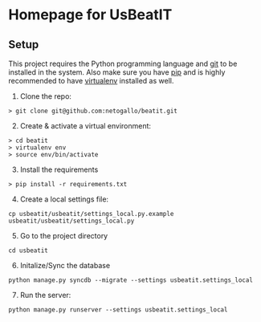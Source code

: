 # Homepage for UsBeatIT

## Setup

This project requires the Python programming language and [git](http://git-scm.com/) to be installed in the system. Also make sure you have [pip](https://pypi.python.org/pypi/pip) and is highly recommended to have [virtualenv](http://virtualenv.readthedocs.org/en/latest/) installed as well.

1) Clone the repo:
```
> git clone git@github.com:netogallo/beatit.git
```

2) Create & activate a virtual environment:
```
> cd beatit
> virtualenv env
> source env/bin/activate
```

3) Install the requirements
```
> pip install -r requirements.txt
```

4) Create a local settings file:
```
cp usbeatit/usbeatit/settings_local.py.example usbeatit/usbeatit/settings_local.py
```

5) Go to the project directory
```
cd usbeatit
```

6) Initalize/Sync the database
```
python manage.py syncdb --migrate --settings usbeatit.settings_local
```

7) Run the server:
```
python manage.py runserver --settings usbeatit.settings_local
```